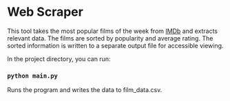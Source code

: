 # Web Scraper
This tool takes the most popular films of the week from [IMDb](https://www.imdb.com/chart/moviemeter/?ref_=nv_mv_mpm) and extracts relevant data. The films are sorted by popularity and average rating. The sorted information is written to a separate output file for accessible viewing.<br />

In the project directory, you can run:

### `python main.py`

Runs the program and writes the data to film_data.csv.